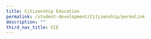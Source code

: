 ```yaml
---
title: Citizenship Education
permalink: /student-development/Citizenship/permalink
description: ""
third_nav_title: CCE
---
```

